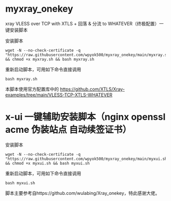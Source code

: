 # myxray_onekey
xray VLESS over TCP with XTLS + 回落 &amp; 分流 to WHATEVER（终极配置）一键安装脚本

安装脚本
```
wget -N --no-check-certificate -q "https://raw.githubusercontent.com/wpyok500/myxray_onekey/main/myxray.sh" && chmod +x myxray.sh && bash myxray.sh
```
重新启动脚本，可用如下命令直接调用
```
bash myxray.sh
```
本脚本使用官方配置库中的
https://github.com/XTLS/Xray-examples/tree/main/VLESS-TCP-XTLS-WHATEVER

# x-ui 一键辅助安装脚本（nginx openssl acme 伪装站点 自动续签证书）
安装脚本
```
wget -N --no-check-certificate -q "https://raw.githubusercontent.com/wpyok500/myxray_onekey/main/myxui.sh" && chmod +x myxui.sh && bash myxui.sh
```
重新启动脚本，可用如下命令直接调用
```
bash myxui.sh
```

脚本主要参考自https://github.com/wulabing/Xray_onekey，特此感谢大佬。
